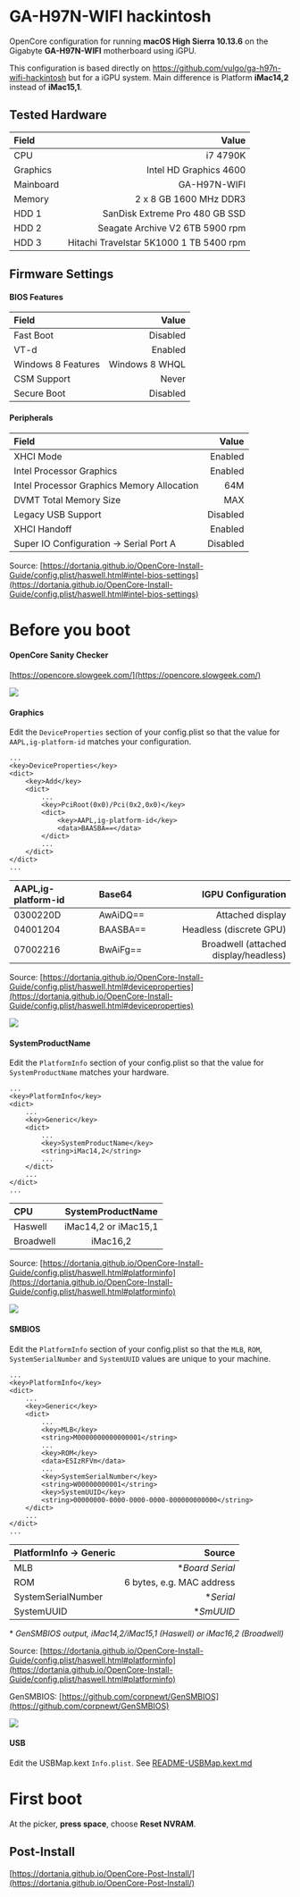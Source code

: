 # GA-H97N-WIFI hackintosh

OpenCore configuration for running **macOS High Sierra 10.13.6** on the Gigabyte **GA-H97N-WIFI** motherboard using iGPU.

This configuration is based directly on https://github.com/vulgo/ga-h97n-wifi-hackintosh but for a iGPU system. Main difference is Platform **iMac14,2** instead of **iMac15,1**.

## Tested Hardware

| Field     | Value                                   |
|:----------|----------------------------------------:|
| CPU       | i7 4790K                                |
| Graphics  | Intel HD Graphics 4600                  |
| Mainboard | GA-H97N-WIFI                            |
| Memory    | 2 x 8 GB 1600 MHz DDR3                  |
| HDD 1     | SanDisk Extreme Pro 480 GB SSD          |
| HDD 2     | Seagate Archive V2 6TB  5900 rpm        |
| HDD 3     | Hitachi Travelstar 5K1000 1 TB 5400 rpm |


## Firmware Settings

#### BIOS Features

| Field              | Value             |
|:-------------------|------------------:|
| Fast Boot          | Disabled          |
| VT-d               | Enabled           |
| Windows 8 Features | Windows 8 WHQL    |
| CSM Support        | Never             |
| Secure Boot        | Disabled          |

#### Peripherals

| Field                                        | Value    |
|:---------------------------------------------|---------:|
| XHCI Mode                                    | Enabled  |
| Intel Processor Graphics                     | Enabled  |
| Intel Processor Graphics Memory Allocation   | 64M      |
| DVMT Total Memory Size                       | MAX      |
| Legacy USB Support                           | Disabled |
| XHCI Handoff                                 | Enabled  |
| Super IO Configuration &#8594; Serial Port A | Disabled |

Source: [https://dortania.github.io/OpenCore-Install-Guide/config.plist/haswell.html#intel-bios-settings](https://dortania.github.io/OpenCore-Install-Guide/config.plist/haswell.html#intel-bios-settings)
  
# Before you boot

#### OpenCore Sanity Checker

[https://opencore.slowgeek.com/](https://opencore.slowgeek.com/)

![](https://raw.githubusercontent.com/google/material-design-icons/4.0.0/png/action/settings_input_hdmi/materialicons/36dp/1x/baseline_settings_input_hdmi_black_36dp.png)

#### Graphics

Edit the ```DeviceProperties``` section of your config.plist so that the value for ```AAPL,ig-platform-id``` matches your configuration.

```
...
<key>DeviceProperties</key>
<dict>
    <key>Add</key>
    <dict>
        ...
        <key>PciRoot(0x0)/Pci(0x2,0x0)</key>
        <dict>
            <key>AAPL,ig-platform-id</key>
            <data>BAASBA==</data>
        </dict>
        ...
    </dict>
</dict>
...
```

| AAPL,ig-platform-id | Base64   | IGPU Configuration                    |
|:--------------------|:---------|--------------------------------------:|
| 0300220D            | AwAiDQ== | Attached display                      |
| 04001204            | BAASBA== | Headless (discrete GPU)               |
| 07002216            | BwAiFg== | Broadwell (attached display/headless) |

Source: [https://dortania.github.io/OpenCore-Install-Guide/config.plist/haswell.html#deviceproperties](https://dortania.github.io/OpenCore-Install-Guide/config.plist/haswell.html#deviceproperties)

![](https://raw.githubusercontent.com/google/material-design-icons/4.0.0/png/hardware/desktop_mac/materialicons/36dp/1x/baseline_desktop_mac_black_36dp.png)

#### SystemProductName

Edit the ```PlatformInfo``` section of your config.plist so that the value for ```SystemProductName``` matches your hardware.

```
...
<key>PlatformInfo</key>
<dict>
    ...
    <key>Generic</key>
    <dict>
        ...
        <key>SystemProductName</key>
        <string>iMac14,2</string>
        ...
    </dict>
    ...
</dict>
...
````

| CPU       | SystemProductName    |
|:----------|:--------------------:|
| Haswell   | iMac14,2 or iMac15,1 |
| Broadwell | iMac16,2             |

Source: [https://dortania.github.io/OpenCore-Install-Guide/config.plist/haswell.html#platforminfo](https://dortania.github.io/OpenCore-Install-Guide/config.plist/haswell.html#platforminfo)

![](https://raw.githubusercontent.com/google/material-design-icons/4.0.0/png/action/search/materialicons/36dp/1x/baseline_search_black_36dp.png)

#### SMBIOS

Edit the ```PlatformInfo``` section of your config.plist so that the ```MLB```, ```ROM```, ```SystemSerialNumber``` and ```SystemUUID``` values are unique to your machine.

```
...
<key>PlatformInfo</key>
<dict>
    ...
    <key>Generic</key>
    <dict>
        ...
        <key>MLB</key>
        <string>M0000000000000001</string>
        ...
        <key>ROM</key>
        <data>ESIzRFVm</data>
        ...
        <key>SystemSerialNumber</key>
        <string>W00000000001</string>
        <key>SystemUUID</key>
        <string>00000000-0000-0000-0000-000000000000</string>
    </dict>
    ...
</dict>
...
````

| PlatformInfo &#8594; Generic | Source                    |
|:-----------------------------|--------------------------:|
| MLB                          | \**Board Serial*          |
| ROM                          | 6 bytes, e.g. MAC address |
| SystemSerialNumber           | \**Serial*                |
| SystemUUID                   | \**SmUUID*                |

\* *GenSMBIOS output, iMac14,2/iMac15,1 (Haswell) or iMac16,2 (Broadwell)*

Source: [https://dortania.github.io/OpenCore-Install-Guide/config.plist/haswell.html#platforminfo](https://dortania.github.io/OpenCore-Install-Guide/config.plist/haswell.html#platforminfo)

GenSMBIOS: [https://github.com/corpnewt/GenSMBIOS](https://github.com/corpnewt/GenSMBIOS)

![](https://raw.githubusercontent.com/google/material-design-icons/4.0.0/png/device/usb/materialicons/36dp/1x/baseline_usb_black_36dp.png)

#### USB

Edit the USBMap.kext ```Info.plist```. See [README-USBMap.kext.md](https://github.com/grumat/ga-h97n-wifi-hackintosh/blob/main/README-USBPortInjector.kext.md)

# First boot

At the picker, **press space**, choose **Reset NVRAM**.

## Post-Install

[https://dortania.github.io/OpenCore-Post-Install/](https://dortania.github.io/OpenCore-Post-Install/)
